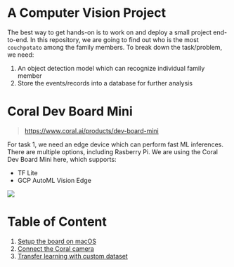 # A Computer Vision Project
The best way to get hands-on is to work on and deploy a small project end-to-end. In this repository, we are going to find out who is the most `couchpotato` among the family members. To break down the task/problem, we need:
1. An object detection model which can recognize individual family member
2. Store the events/records into a database for further analysis

# Coral Dev Board Mini
> https://www.coral.ai/products/dev-board-mini

For task 1, we need an edge device which can perform fast ML inferences. There are multiple options, including Rasberry Pi. We are using the Coral Dev Board Mini here, which supports:

* TF Lite
* GCP AutoML Vision Edge

<img src="https://lh3.googleusercontent.com/de13WbQfoPiZcW_LZ9amfTTw3sIExVAk19BYsXIt9GLNWADq9EWUpkE8RTA5wiEIthLc3cUM0jsTpiafYG0Gu7-sDWZN5ZzdPBaeyg=w2000-rw">

# Table of Content
1. [Setup the board on macOS](01_setup.md)
2. [Connect the Coral camera](02_camera.md)
3. [Transfer learning with custom dataset](03_transfer_learning.md)